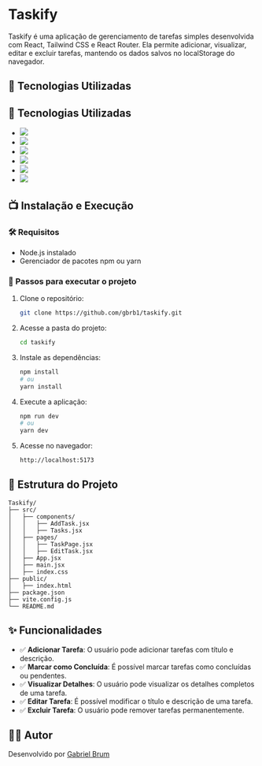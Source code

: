 # Taskify


Taskify é uma aplicação de gerenciamento de tarefas simples desenvolvida com React, Tailwind CSS e React Router. Ela permite adicionar, visualizar, editar e excluir tarefas, mantendo os dados salvos no localStorage do navegador.

## 🚀 Tecnologias Utilizadas

## 🚀 Tecnologias Utilizadas

- <a href="https://www.npmjs.com/package/react" target="_blank"><img src="https://img.shields.io/badge/React-20232A?style=for-the-badge&logo=react&logoColor=61DAFB"></a>
- <a href="https://www.npmjs.com/package/react-router-dom" target="_blank"><img src="https://img.shields.io/badge/React_Router-CA4245?style=for-the-badge&logo=react-router&logoColor=white"></a>
- <a href="https://www.npmjs.com/package/tailwindcss" target="_blank"><img src="https://img.shields.io/badge/Tailwind_CSS-38B2AC?style=for-the-badge&logo=tailwind-css&logoColor=white"></a>
- <a href="https://www.npmjs.com/package/sweetalert2" target="_blank"><img src="https://img.shields.io/badge/SweetAlert2-FF5733?style=for-the-badge"></a>
- <a href="https://www.npmjs.com/package/uuid" target="_blank"><img src="https://img.shields.io/badge/UUID-Generated-green?style=for-the-badge"></a>
- <a href="https://www.npmjs.com/package/vite" target="_blank"><img src="https://img.shields.io/badge/Vite-646CFF?style=for-the-badge&logo=vite&logoColor=white"></a>

## 📺 Instalação e Execução

### 🛠️ Requisitos

- Node.js instalado
- Gerenciador de pacotes npm ou yarn

### 📝 Passos para executar o projeto

1. Clone o repositório:

   ```sh
   git clone https://github.com/gbrb1/taskify.git
   ```

2. Acesse a pasta do projeto:

   ```sh
   cd taskify
   ```

3. Instale as dependências:

   ```sh
   npm install
   # ou
   yarn install
   ```

4. Execute a aplicação:

   ```sh
   npm run dev
   # ou
   yarn dev
   ```

5. Acesse no navegador:

   ```sh
   http://localhost:5173
   ```

## 🐂 Estrutura do Projeto

```
Taskify/
├── src/
│   ├── components/
│   │   ├── AddTask.jsx
│   │   ├── Tasks.jsx
│   ├── pages/
│   │   ├── TaskPage.jsx
│   │   ├── EditTask.jsx
│   ├── App.jsx
│   ├── main.jsx
│   ├── index.css
├── public/
│   ├── index.html
├── package.json
├── vite.config.js
└── README.md
```

## ✨ Funcionalidades

- ✅ **Adicionar Tarefa**: O usuário pode adicionar tarefas com título e descrição.
- ✅ **Marcar como Concluída**: É possível marcar tarefas como concluídas ou pendentes.
- ✅ **Visualizar Detalhes**: O usuário pode visualizar os detalhes completos de uma tarefa.
- ✅ **Editar Tarefa**: É possível modificar o título e descrição de uma tarefa.
- ✅ **Excluir Tarefa**: O usuário pode remover tarefas permanentemente.

## 👨‍💻 Autor

Desenvolvido por [Gabriel Brum](https://github.com/gbrb1)

